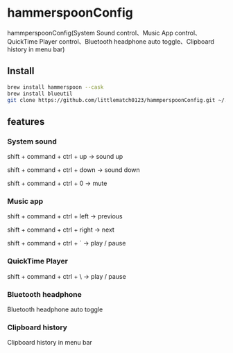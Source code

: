 # hammerspoonConfig
hammperspoonConfig(System Sound control、Music App control、QuickTime Player control、Bluetooth headphone auto toggle、Clipboard history in menu bar)

## Install
``` bash
brew install hammerspoon --cask
brew install blueutil
git clone https://github.com/littlematch0123/hammperspoonConfig.git ~/.hammerspoon
```

## features
### System sound
shift + command + ctrl + up -> sound up

shift + command + ctrl + down -> sound down

shift + command + ctrl + 0 -> mute

### Music app
shift + command + ctrl + left -> previous

shift + command + ctrl + right -> next

shift + command + ctrl + ` -> play / pause

### QuickTime Player
shift + command + ctrl + \ -> play / pause

### Bluetooth headphone
Bluetooth headphone auto toggle

### Clipboard history
Clipboard history in menu bar






